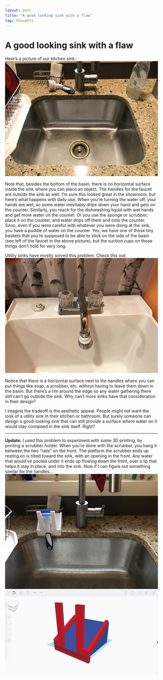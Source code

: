 ```yaml
---
layout: post
title: "A good looking sink with a flaw"
tag: thoughts
---
```


# A good looking sink with a flaw

Here’s a picture of our kitchen sink:
![A view of a kitchen sink](/media/sink.jpg)

Note that, besides the bottom of the basin, there is no horizontal surface inside the sink where you can place an object. The handles for the faucet are outside the sink as well. I’m sure this looked great in the showroom, but here’s what happens with daily use. When you’re turning the water off, your hands are wet, so some water inevitably drips down your hand and gets on the counter. Similarly, you reach for the dishwashing liquid with wet hands and get more water on the counter. Or you use the sponge or scrubber, place it on the counter, and water drips off them and onto the counter. Soon, even if you were careful with whatever you were doing at the sink, you have a puddle of water on the counter. Yes, we have one of those tiny baskets that you’re supposed to be able to stick on the side of the basin (see left of the faucet in the above picture), but the suction cups on those things don’t hold for very long.

Utility sinks have mostly solved this problem. Check this out:
![A view of a utility sink](/media/utility.jpg)

Notice that there is a horizontal surface next to the handles where you can put things like soap, a scrubber, etc. without having to leave them down in the basin. But there’s a rim around the edge so any water gathering there still can’t go outside the sink. Why can’t more sinks have that consideration in their design?

I imagine the tradeoff is the aesthetic appeal. People might not want the look of a utility sink in their kitchen or bathroom. But surely someone can design a good-looking sink that can still provide a surface where water on it would stay contained in the sink itself. Right?

---

**Update:** I used this problem to experiment with some 3D printing, by printing a scrubber holder. When you’re done with the scrubber, you hang it between the two “rails” on the front. The platform the scrubber ends up resting on is tilted toward the sink, with an opening in the front. Any water that would’ve pooled under it ends up flowing down the front, over a lip that helps it stay in place, and into the sink. Now if I can figure out something similar for the handles…
![A view of a scrubber holder](/media/scrubber.jpg) ![A CAD model of the scrubber holder](/media/cad.png)
